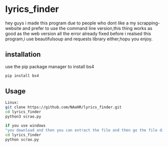 # lyrics_finder
hey guys i made this program due to people who dont like a my scrapping-website and prefer to use the command line version,this thing works as good as the web version all the error already fixed before i realsed this program,i use beautifulsoup and requests library either,hopu you enjoy.
## installation
use the pip package manager to install bs4
```bash
pip install bs4
```
## Usage
```bash
Linux:
git clone https://github.com/NAoHR/lyrics_finder.git
cd lyrics_finder
python3 scrao.py

if you use windows
"you download and then you can extract the file and then go the file directory"
cd lyrics_finder
python scrao.py

```
